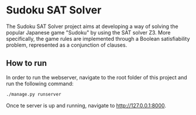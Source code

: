 # Sudoku SAT Solver

The Sudoku SAT Solver project aims at developing a way of solving the popular Japanese game "Sudoku" by using the SAT solver Z3. More specifically, the game rules are implemented through a Boolean satisfiability problem, represented as a conjunction of clauses.

## How to run
In order to run the webserver, navigate to the root folder of this project and run the following command:

```bash
./manage.py runserver
```

Once te server is up and running, navigate to http://127.0.0.1:8000.
